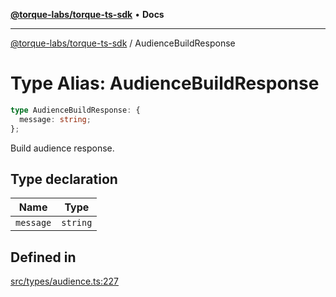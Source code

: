 [**@torque-labs/torque-ts-sdk**](../README.md) • **Docs**

***

[@torque-labs/torque-ts-sdk](../README.md) / AudienceBuildResponse

# Type Alias: AudienceBuildResponse

```ts
type AudienceBuildResponse: {
  message: string;
};
```

Build audience response.

## Type declaration

| Name | Type |
| ------ | ------ |
| `message` | `string` |

## Defined in

[src/types/audience.ts:227](https://github.com/torque-labs/torque-ts-sdk/blob/a30afeab92cb119627ec542f4c8aff2dd9faf383/src/types/audience.ts#L227)
